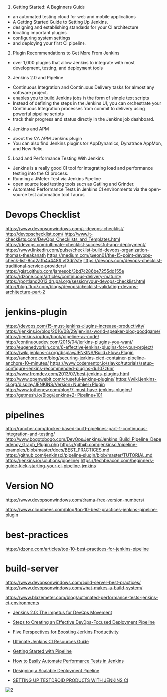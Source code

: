 

1. Getting Started: A Beginners Guide
  * an automated testing cloud for web and mobile applications
  * A Getting Started Guide to Setting Up Jenkins. 
  * designing and establishing standards for your CI architecture
  * locating important plugins
  * configuring system settings
  * and deploying your first CI pipeline.

2. Plugin Recommendations to Get More From Jenkins
  * over 1,000 plugins that allow Jenkins to integrate with most development, testing, and deployment tools

3. Jenkins 2.0 and Pipeline
  * Continuous Integration and Continuous Delivery tasks for almost any software project.
  *  enables you to build Jenkins jobs in the form of simple text scripts
  * Instead of defining the steps in the Jenkins UI, you can orchestrate your Continuous Integration processes from commit to delivery using powerful pipeline scripts
  * track their progress and status directly in the Jenkins job dashboard.

4. Jenkins and APM
  *  about the CA APM Jenkins plugin
  * You can also find Jenkins plugins for AppDynamics, Dynatrace AppMon, and New Relic.

5. Load and Performance Testing With Jenkins
  * Jenkins is a really good CI tool for integrating load and performance testing into the CI process.
  * Running a JMeter Test via Jenkins Pipeline
  * open source load testing tools such as Gatling and Grinder.
  * Automated Performance Tests in Jenkins CI environments via the open-source test automation tool Taurus.




# Devops Checklist
https://www.devopsonwindows.com/a-devops-checklist/
http://devopschecklist.com/
http://www.it-checklists.com/DevOps_Checklists_and_Templates.html
https://devops.com/ultimate-checklist-successful-app-deployment/
https://www.linkedin.com/pulse/checklist-build-devops-organization-thomas-theakanath
https://medium.com/@eon01/the-15-point-devops-check-list-8cd2afb4a448#.vf3dj2sfe
https://devops.com/devops-checklist-traditional-service-providers/
https://gist.github.com/jamesob/3bd7d286be7255dd155e
https://dzone.com/articles/continuous-delivery-maturity
https://portland2013.drupal.org/session/your-devops-checklist.html
http://blog.flux7.com/blogs/devops/checklist-validating-devops-architecture-part-2

# jenkins-plugin
https://devops.com/15-must-jenkins-plugins-increase-productivity/
https://jenkins.io/blog/2016/08/29/jenkins-world-speaker-blog-goodgame/
https://jenkins.io/doc/book/pipeline-as-code/
http://continuousdev.com/2015/04/jenkins-plugins-you-want/
http://eugenedvorkin.com/6-effective-jenkins-plugins-for-your-project/
https://wiki.jenkins-ci.org/display/JENKINS/Build+Flow+Plugin
https://anchore.com/blog/securing-jenkins-cicd-container-pipeline-anchore-10-minutes/
https://www.codementor.io/slavko/tutorials/setup-configure-jenkins-recommended-plugins-du107z6nr
http://www.fromdev.com/2013/07/best-jenkins-plugins.html
http://www.openwebit.com/c/useful-jenkins-plugins/
https://wiki.jenkins-ci.org/display/JENKINS/Version+Number+Plugin
http://www.tothenew.com/blog/7-must-have-jenkins-plugins/
http://getmesh.io/Blog/Jenkins+2+Pipeline+101

# pipelines
http://rancher.com/docker-based-build-pipelines-part-1-continuous-integration-and-testing/
http://www.bogotobogo.com/DevOps/Jenkins/Jenkins_Build_Pipeline_Dependency_Graph_Plugin.php
https://github.com/jenkinsci/pipeline-examples/blob/master/docs/BEST_PRACTICES.md
https://github.com/jenkinsci/pipeline-plugin/blob/master/TUTORIAL.md
https://jenkins.io/solutions/pipeline/
https://techbeacon.com/beginners-guide-kick-starting-your-ci-pipeline-jenkins
# Version NO
https://www.devopsonwindows.com/drama-free-version-numbers/

https://www.cloudbees.com/blog/top-10-best-practices-jenkins-pipeline-plugin

# best-practices
https://dzone.com/articles/top-10-best-practices-for-jenkins-pipeline

# build-server
https://www.devopsonwindows.com/build-server-best-practices/
https://www.devopsonwindows.com/what-makes-a-build-system/

https://www.blazemeter.com/blog/automated-performance-tests-jenkins-ci-environments

* [Jenkins 2.0: The impetus for DevOps Movement](https://www.packtpub.com/books/content/jenkins-20-impetus-devops-movement)
* [Steps to Creating an Effective DevOps-Focused Deployment Pipeline](https://dzone.com/articles/steps-to-creating-an-effective-devops-focused-depl)
* [Five Perspectives for Boosting Jenkins Productivity](https://dzone.com/articles/five-perspectives-for-boosting-jenkins-productivit)
* [Ultimate Jenkins CI Resources Guide](https://dzone.com/articles/the-ultimate-jenkins-ci-resources-guide)
* [Getting Started with Pipeline](https://jenkins.io/doc/pipeline/)
* [How to Easily Automate Performance Tests in Jenkins](https://dzone.com/articles/how-to-easily-automate-performance-tests-in-jenkin)
* [Designing a Scalable Deployment Pipeline](https://spin.atomicobject.com/2016/09/23/scalable-deployment-pipeline/)

* [SETTING UP TESTDROID PRODUCTS WITH JENKINS CI](http://bitbar.com/setting-up-testdroid-products-with-jenkins-ci/)



![2](https://jenkins.io/images/pipeline/realworld-pipeline-flow.png)
